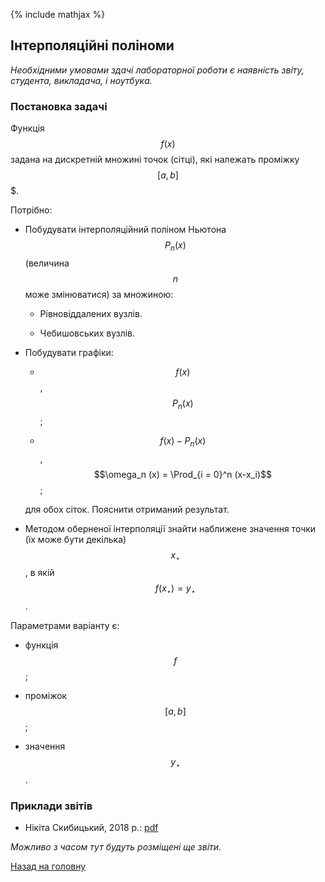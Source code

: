 {% include mathjax %}

## Інтерполяційні поліноми

_Необхідними умовами здачі лабораторної роботи є наявність звіту, студента, викладача, і ноутбука._

### Постановка задачі

Функція $$f(x)$$ задана на дискретній множині точок (сітці), які належать проміжку $$[a,b]$$$. 

Потрібно:

- Побудувати інтерполяційний поліном Ньютона $$P_n (x)$$ (величина $$n$$ може змінюватися) за множиною:
	
	- Рівновіддалених вузлів.
	
	- Чебишовських вузлів.

- Побудувати графіки:
	
	- $$f(x)$$, $$P_n(x)$$;
		
	- $$f(x) - P_n (x)$$, $$\omega_n (x) = \Prod_{i = 0}^n (x-x_i)$$;
	
	для обох сіток. Пояснити отриманий результат.

- Методом оберненої інтерполяції знайти наближене значення точки (їх може бути декілька) $$x_\star$$, в якій $$f(x_\star)=y_\star$$.

Параметрами варіанту є:

- функція $$f$$;

- проміжок $$[a, b]$$;

- значення $$y_\star$$.

<!-- ### Варіанти -->

### Приклади звітів

- Нікіта Скибицький, 2018&nbsp;р.: [pdf](tex/report.pdf)

_Можливо з часом тут будуть розміщені ще звіти._

[Назад на головну](../../README.md)